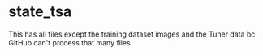 # state_tsa

This has all files except the training dataset images and the Tuner data bc GitHub can't process that many files

